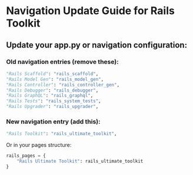 # Navigation Update Guide for Rails Toolkit

## Update your app.py or navigation configuration:

### Old navigation entries (remove these):
```python
"Rails Scaffold": "rails_scaffold",
"Rails Model Gen": "rails_model_gen", 
"Rails Controller": "rails_controller_gen",
"Rails Debugger": "rails_debugger",
"Rails GraphQL": "rails_graphql",
"Rails Tests": "rails_system_tests",
"Rails Upgrader": "rails_upgrader",
```

### New navigation entry (add this):
```python
"Rails Toolkit": "rails_ultimate_toolkit",
```

Or in your pages structure:
```python
rails_pages = {
    "Rails Ultimate Toolkit": rails_ultimate_toolkit
}
```
